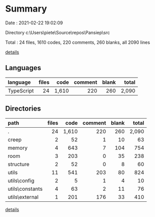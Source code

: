 # Summary

Date : 2021-02-22 19:02:09

Directory c:\Users\piete\Source\repos\Pansiep\src

Total : 24 files,  1610 codes, 220 comments, 260 blanks, all 2090 lines

[details](details.md)

## Languages
| language | files | code | comment | blank | total |
| :--- | ---: | ---: | ---: | ---: | ---: |
| TypeScript | 24 | 1,610 | 220 | 260 | 2,090 |

## Directories
| path | files | code | comment | blank | total |
| :--- | ---: | ---: | ---: | ---: | ---: |
| . | 24 | 1,610 | 220 | 260 | 2,090 |
| creep | 2 | 52 | 1 | 10 | 63 |
| memory | 4 | 643 | 7 | 104 | 754 |
| room | 3 | 203 | 0 | 35 | 238 |
| structure | 2 | 52 | 0 | 8 | 60 |
| utils | 11 | 541 | 203 | 80 | 824 |
| utils\config | 2 | 5 | 1 | 4 | 10 |
| utils\constants | 4 | 63 | 2 | 11 | 76 |
| utils\external | 1 | 201 | 176 | 33 | 410 |

[details](details.md)